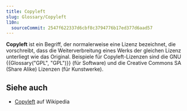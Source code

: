 ```yaml
---
title: Copyleft
slug: Glossary/Copyleft
l10n:
  sourceCommit: 2547f622337d6cbf8c3794776b17ed377d6aad57
---
```


**Copyleft** ist ein Begriff, der normalerweise eine Lizenz bezeichnet, die vorschreibt, dass die Weiterverbreitung eines Werks der gleichen Lizenz unterliegt wie das Original. Beispiele für Copyleft-Lizenzen sind die GNU {{Glossary("GPL", "GPL")}} (für Software) und die Creative Commons SA (Share Alike) Lizenzen (für Kunstwerke).

## Siehe auch

- [Copyleft](https://en.wikipedia.org/wiki/Copyleft) auf Wikipedia
